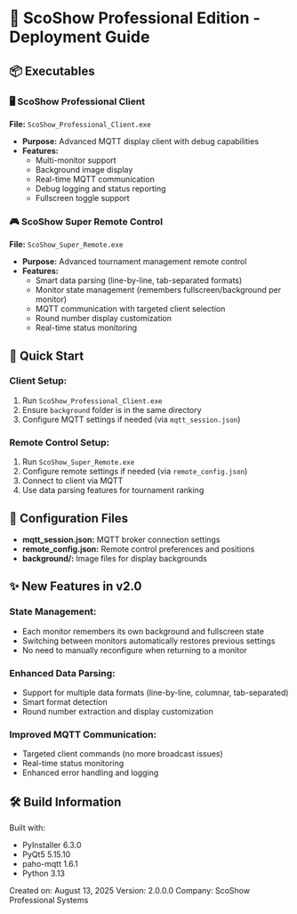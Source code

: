 # 🚀 ScoShow Professional Edition - Deployment Guide

## 📦 Executables

### 🖥️ ScoShow Professional Client
**File:** `ScoShow_Professional_Client.exe`
- **Purpose:** Advanced MQTT display client with debug capabilities
- **Features:**
  - Multi-monitor support
  - Background image display
  - Real-time MQTT communication
  - Debug logging and status reporting
  - Fullscreen toggle support

### 🎮 ScoShow Super Remote Control  
**File:** `ScoShow_Super_Remote.exe`
- **Purpose:** Advanced tournament management remote control
- **Features:**
  - Smart data parsing (line-by-line, tab-separated formats)
  - Monitor state management (remembers fullscreen/background per monitor)
  - MQTT communication with targeted client selection
  - Round number display customization
  - Real-time status monitoring

## 🎯 Quick Start

### Client Setup:
1. Run `ScoShow_Professional_Client.exe`
2. Ensure `background` folder is in the same directory
3. Configure MQTT settings if needed (via `mqtt_session.json`)

### Remote Control Setup:
1. Run `ScoShow_Super_Remote.exe`
2. Configure remote settings if needed (via `remote_config.json`)
3. Connect to client via MQTT
4. Use data parsing features for tournament ranking

## 🔧 Configuration Files

- **mqtt_session.json:** MQTT broker connection settings
- **remote_config.json:** Remote control preferences and positions
- **background/:** Image files for display backgrounds

## ✨ New Features in v2.0

### State Management:
- Each monitor remembers its own background and fullscreen state
- Switching between monitors automatically restores previous settings
- No need to manually reconfigure when returning to a monitor

### Enhanced Data Parsing:
- Support for multiple data formats (line-by-line, columnar, tab-separated)
- Smart format detection
- Round number extraction and display customization

### Improved MQTT Communication:
- Targeted client commands (no more broadcast issues)
- Real-time status monitoring
- Enhanced error handling and logging

## 🛠️ Build Information

Built with:
- PyInstaller 6.3.0
- PyQt5 5.15.10
- paho-mqtt 1.6.1
- Python 3.13

Created on: August 13, 2025
Version: 2.0.0.0
Company: ScoShow Professional Systems
